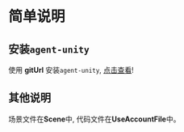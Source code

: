 # 简单说明

## 安装`agent-unity`

使用 __gitUrl__ 安装`agent-unity`, [点击查看](https://github.com/ShikuLabs/agent-unity#how-to-install)!

## 其他说明

场景文件在**Scene**中, 代码文件在**UseAccountFile**中。